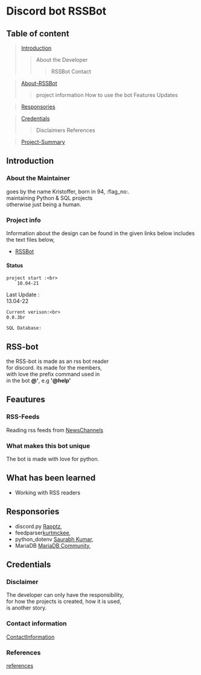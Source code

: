 # Discord bot RSSBot

## Table of content

> [Introduction](#Introduction)
>> About the Developer
>>> RSSBot
>>> Contact

> [About-RSSBot](#About-RSSBot)
>> project information 
>> How to use the bot
>> Features
>> Updates

> [Responsories](#Responsories)

> [Credentials](#Credentials)
>> Disclaimers
>> References

> [Project-Summary](#project-Summary)

## Introduction

### About the Maintainer

goes by the name Kristoffer, born in 94, :flag_no:.<br>
maintaining Python & SQL projects<br>
otherwise just being a human.


### Project info

Information about the design can be found in the given links below
includes the text files below,


*   [RSSBot](https://github.com/krigjo25/Discord/blob/main/RSSBot/design/RSSBot.md)



#### Status

    project start :<br>
        10.04-21

   Last Update :<br>
        13.04-22

    Current verison:<br>
    0.0.3br

    SQL Database:

## RSS-bot

the RSS-bot is made as an rss bot reader<br> 
for discord. its made for the members, <br>
with love the prefix command used in<br>
in the bot  **@'**, e.g **'@help'**

## Feautures

### RSS-Feeds

Reading rss feeds from [NewsChannels](https://github.com/krigjo25/Discord/blob/main/RSSBot/design/RSSBot.md#news-channels)

### What makes this bot unique

The bot is made with love for python.

##  What has been learned

*   Working with RSS readers

## Responsories

-   discord.py [Rapptz](https://github.com/Rapptz/discord.py),  <br>
-   feedparser[kurtmckee](https://github.com/kurtmckee/feedparser), <br>
-   python_dotenv [Saurabh Kumar](https://github.com/motdotla/dotenv),<br>
-   MariaDB [MariaDB Community](https://github.com/mariadb-corporation/mariadb-connector-python), <br>



 

## Credentials

### Disclaimer

The developer can only have the responsibility,<br>
for how the projects is created, how it is used,<br>
is another story.

### Contact information


[ContactInformation](https://github.com/krigjo25/Discord/blob/main/pyBut/read-me.md#Credentials)

### References

[references](https://github.com/krigjo25/Discord/blob/main/pyBut/read-me.md#Credentials)

